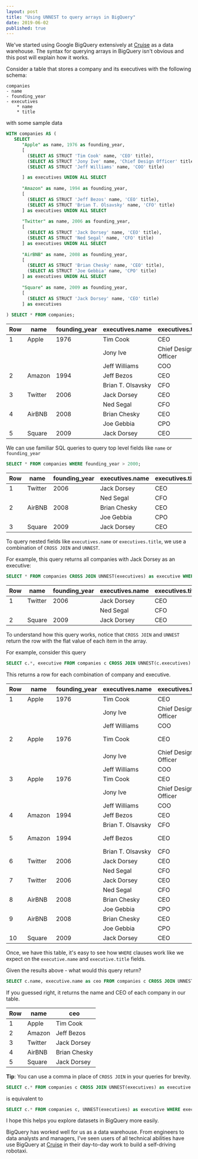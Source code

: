 ```yaml
---
layout: post
title: "Using UNNEST to query arrays in BigQuery"
date: 2019-06-02
published: true
---
```


We've started using Google BigQuery extensively at [Cruise](https://getcruise.com) as a data warehouse. The syntax for querying arrays in BigQuery isn't obvious and this post will explain how it works.

Consider a table that stores a company and its executives with the following schema:

```
companies
- name
- founding_year
- executives
    * name
    * title
```

with some sample data

```sql
WITH companies AS ( 
   SELECT 
      "Apple" as name, 1976 as founding_year,
      [
        (SELECT AS STRUCT 'Tim Cook' name, 'CEO' title),
        (SELECT AS STRUCT 'Jony Ive' name, 'Chief Design Officer' title),
        (SELECT AS STRUCT 'Jeff Williams' name, 'COO' title)

      ] as executives UNION ALL SELECT
      
      "Amazon" as name, 1994 as founding_year,
      [
        (SELECT AS STRUCT 'Jeff Bezos' name, 'CEO' title),
        (SELECT AS STRUCT 'Brian T. Olsavsky' name, 'CFO' title)
      ] as executives UNION ALL SELECT
      
      "Twitter" as name, 2006 as founding_year,
      [
        (SELECT AS STRUCT 'Jack Dorsey' name, 'CEO' title),
        (SELECT AS STRUCT 'Ned Segal' name, 'CFO' title)
      ] as executives UNION ALL SELECT
     
      "AirBNB" as name, 2008 as founding_year,
      [
        (SELECT AS STRUCT 'Brian Chesky' name, 'CEO' title),
        (SELECT AS STRUCT 'Joe Gebbia' name, 'CPO' title)
      ] as executives UNION ALL SELECT
      
      "Square" as name, 2009 as founding_year,
      [
        (SELECT AS STRUCT 'Jack Dorsey' name, 'CEO' title)
      ] as executives
      
) SELECT * FROM companies;
```

| Row | name | founding_year | executives.name | executives.title |
| --- | ---- | ------------- | --------------- | ---------------- |
| 1 | Apple | 1976 | Tim Cook | CEO |
|   |       |      | Jony Ive | Chief Design Officer |
|   |       |      | Jeff Williams | COO |
| 2 | Amazon | 1994 | Jeff Bezos | CEO |
|   |       |       | Brian T. Olsavsky | CFO |
| 3 | Twitter | 2006 | Jack Dorsey | CEO |
|   |         |      | Ned Segal | CFO |
| 4 | AirBNB | 2008 | Brian Chesky | CEO |
|   |        |      | Joe Gebbia | CPO |
| 5	| Square | 2009 | Jack Dorsey | CEO | 

We can use familiar SQL queries to query top level fields like `name` or `founding_year`


```sql
SELECT * FROM companies WHERE founding_year > 2000;
```

| Row | name | founding_year | executives.name | executives.title |
| --- | ---- | ------------- | --------------- | ---------------- |
| 1 | Twitter | 2006 | Jack Dorsey | CEO |
|   |         |      | Ned Segal | CFO |
| 2 | AirBNB | 2008 | Brian Chesky | CEO |
|   |        |      | Joe Gebbia | CPO |
| 3	| Square | 2009 | Jack Dorsey | CEO | 

To query nested fields like `executives.name` or `executives.title`, we use a combination of `CROSS JOIN` and `UNNEST`.

For example, this query returns all companies with Jack Dorsey as an executive:

```sql
SELECT * FROM companies CROSS JOIN UNNEST(executives) as executive WHERE executive.name = 'Jack Dorsey';
```

| Row | name | founding_year | executives.name | executives.title |
| --- | ---- | ------------- | --------------- | ---------------- |
| 1 | Twitter | 2006 | Jack Dorsey | CEO |
|   |         |      | Ned Segal | CFO |
| 2	| Square  | 2009 | Jack Dorsey | CEO | 

To understand how this query works, notice that `CROSS JOIN` and `UNNEST` return the row with the flat value of each item in the array.

For example, consider this query

```sql
SELECT c.*, executive FROM companies c CROSS JOIN UNNEST(c.executives) as executive
```

This returns a row for each combination of company and executive.

| Row | name | founding_year | executives.name | executives.title | executive.name | executive.title |
| --- | ---- | ------------- | --------------- | ---------------- | -------------- | --------------- |
| 1 | Apple | 1976 | Tim Cook | CEO | Tim Cook | CEO
|   |       |      | Jony Ive | Chief Design Officer |
|   |       |      | Jeff Williams | COO |
| 2 | Apple | 1976 | Tim Cook | CEO | Jony Ive | Chief Design Officer
|   |       |      | Jony Ive | Chief Design Officer |
|   |       |      | Jeff Williams | COO |
| 3 | Apple | 1976 | Tim Cook | CEO | Jeff Williams | COO
|   |       |      | Jony Ive | Chief Design Officer |
|   |       |      | Jeff Williams | COO |
| 4 | Amazon | 1994 | Jeff Bezos | CEO | Jeff Bezos | CEO
|   |       |       | Brian T. Olsavsky | CFO |
| 5 | Amazon | 1994 | Jeff Bezos | CEO | Brian T. Olsavsky | CFO
|   |       |       | Brian T. Olsavsky | CFO |
| 6 | Twitter | 2006 | Jack Dorsey | CEO | Jack Dorsey | CEO
|   |         |      | Ned Segal | CFO |
| 7 | Twitter | 2006 | Jack Dorsey | CEO | Ned Segal | SFO
|   |         |      | Ned Segal | CFO |
| 8 | AirBNB | 2008 | Brian Chesky | CEO | Brian Chesky | CEO
|   |        |      | Joe Gebbia | CPO |
| 9 | AirBNB | 2008 | Brian Chesky | CEO | Joe Gebbia | CPO
|   |        |      | Joe Gebbia | CPO |
| 10 | Square | 2009 | Jack Dorsey | CEO | Jack Dorsey | CEO


Once, we have this table, it's easy to see how `WHERE` clauses work like we expect on the `executive.name` and `executive.title` fields.

Given the results above - what would this query return?

```sql
SELECT c.name, executive.name as ceo FROM companies c CROSS JOIN UNNEST(c.executives) as executive WHERE executive.title='CEO'
```

If you guessed right, it returns the name and CEO of each company in our table.

| Row | name | ceo |
| --- | ---- | --- |
| 1 | Apple | Tim Cook |
| 2 | Amazon | Jeff Bezos |
| 3 | Twitter | Jack Dorsey |
| 4 | AirBNB | Brian Chesky |
| 5	| Square | Jack Dorsey |



**Tip**: You can use a comma in place of `CROSS JOIN` in your queries for brevity.

```sql
SELECT c.* FROM companies c CROSS JOIN UNNEST(executives) as executive WHERE executive.name = 'Jack Dorsey';
```

is equivalent to

```sql
SELECT c.* FROM companies c, UNNEST(executives) as executive WHERE executive.name = 'Jack Dorsey';
```

I hope this helps you explore datasets in BigQuery more easily. 

BigQuery has worked well for us as a data warehouse. From engineers to data analysts and managers, I've seen users of all technical abilities have use BigQuery at [Cruise](https://getcruise.com) in their day-to-day work to build a self-driving robotaxi.
